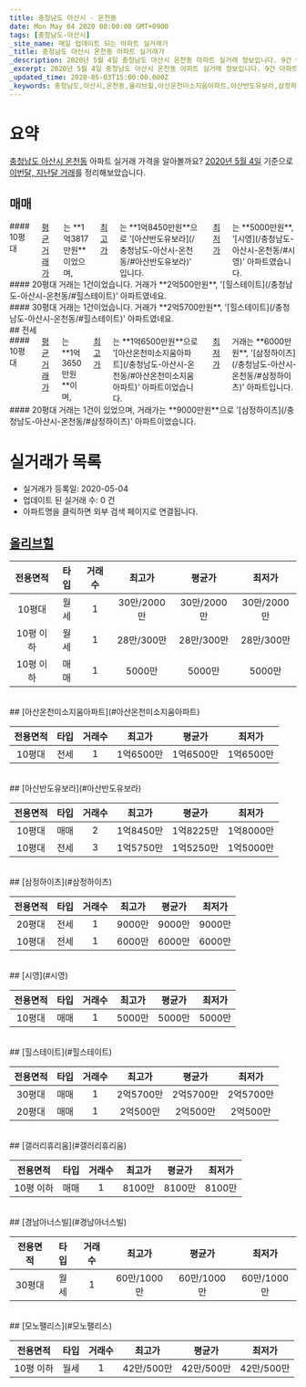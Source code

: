 ```yaml
---
title: 충청남도 아산시 - 온천동
date: Mon May 04 2020 00:00:00 GMT+0900
tags: [충청남도-아산시]
_site_name: 매일 업데이트 되는 아파트 실거래가
_title: 충청남도 아산시 온천동 아파트 실거래가
_description: 2020년 5월 4일 충청남도 아산시 온천동 아파트 실거래 정보입니다. 9건 아파트 정보가 있습니다.
_excerpt: 2020년 5월 4일 충청남도 아산시 온천동 아파트 실거래 정보입니다. 9건 아파트 정보가 있습니다.
_updated_time: 2020-05-03T15:00:00.000Z
_keywords: 충청남도,아산시,온천동,올리브힐,아산온천미소지움아파트,아산반도유보라,삼정하이츠,시영,힐스테이트,갤러리휴리움,경남아너스빌,모노팰리스
---
```





# 요약
<ins>충청남도 아산시 온천동</ins> 아파트 실거래 가격을 알아볼까요? <ins>2020년 5월 4일</ins> 기준으로 <ins>이번달, 지난달 거래</ins>를 정리해보았습니다.

## 매매
<div class="container">
<div class="six columns" markdown="1">
#### 10평대
<ins>평균 거래가</ins>는 **1억3817만원**이었으며, <ins>최고가</ins>는 **1억8450만원**으로 '[아산반도유보라](/충청남도-아산시-온천동/#아산반도유보라)' 입니다. <ins>최저가</ins>는 **5000만원**, '[시영](/충청남도-아산시-온천동/#시영)' 아파트였습니다.
</div>
<div class="six columns" markdown="1">
#### 20평대
거래는 1건이었습니다. 거래가 **2억500만원**, '[힐스테이트](/충청남도-아산시-온천동/#힐스테이트)' 아파트였네요.
</div>
</div>
<div class="container">
<div class="twelve columns" markdown="1">
#### 30평대
거래는 1건이었습니다. 거래가 **2억5700만원**, '[힐스테이트](/충청남도-아산시-온천동/#힐스테이트)' 아파트였네요.
</div>
</div>
## 전세
<div class="container">
<div class="six columns" markdown="1">
#### 10평대
<ins>평균 거래가</ins>는 **1억3650만원**이며, <ins>최고가</ins>는 **1억6500만원**으로 '[아산온천미소지움아파트](/충청남도-아산시-온천동/#아산온천미소지움아파트)' 아파트이었습니다. <ins>최저가</ins> 거래는 **6000만원**, '[삼정하이츠](/충청남도-아산시-온천동/#삼정하이츠)' 아파트입니다.
</div>
<div class="six columns" markdown="1">
#### 20평대
거래는 1건이 있었으며, 거래가는 **9000만원**으로 '[삼정하이츠](/충청남도-아산시-온천동/#삼정하이츠)' 아파트이었습니다.
</div>
</div>



# 실거래가 목록
- 실거래가 등록일: 2020-05-04
- 업데이트 된 실거래 수: 0 건
- 아파트명을 클릭하면 외부 검색 페이지로 연결됩니다.

## [올리브힐](#올리브힐)

|전용면적|타입|거래수|최고가|평균가|최저가|
|:---:|:---:|:---:|:---:|:---:|:---:|
|10평대|<span class="deal-type-3">월세</span>|1|30만/2000만|30만/2000만|30만/2000만|
|10평 이하|<span class="deal-type-3">월세</span>|1|28만/300만|28만/300만|28만/300만|
|10평 이하|<span class="deal-type-1">매매</span>|1|5000만|5000만|5000만|

<br/>
## [아산온천미소지움아파트](#아산온천미소지움아파트)

|전용면적|타입|거래수|최고가|평균가|최저가|
|:---:|:---:|:---:|:---:|:---:|:---:|
|10평대|<span class="deal-type-2">전세</span>|1|1억6500만|1억6500만|1억6500만|

<br/>
## [아산반도유보라](#아산반도유보라)

|전용면적|타입|거래수|최고가|평균가|최저가|
|:---:|:---:|:---:|:---:|:---:|:---:|
|10평대|<span class="deal-type-1">매매</span>|2|1억8450만|1억8225만|1억8000만|
|10평대|<span class="deal-type-2">전세</span>|3|1억5750만|1억5250만|1억5000만|

<br/>
## [삼정하이츠](#삼정하이츠)

|전용면적|타입|거래수|최고가|평균가|최저가|
|:---:|:---:|:---:|:---:|:---:|:---:|
|20평대|<span class="deal-type-2">전세</span>|1|9000만|9000만|9000만|
|10평대|<span class="deal-type-2">전세</span>|1|6000만|6000만|6000만|

<br/>
## [시영](#시영)

|전용면적|타입|거래수|최고가|평균가|최저가|
|:---:|:---:|:---:|:---:|:---:|:---:|
|10평대|<span class="deal-type-1">매매</span>|1|5000만|5000만|5000만|

<br/>
## [힐스테이트](#힐스테이트)

|전용면적|타입|거래수|최고가|평균가|최저가|
|:---:|:---:|:---:|:---:|:---:|:---:|
|30평대|<span class="deal-type-1">매매</span>|1|2억5700만|2억5700만|2억5700만|
|20평대|<span class="deal-type-1">매매</span>|1|2억500만|2억500만|2억500만|

<br/>
## [갤러리휴리움](#갤러리휴리움)

|전용면적|타입|거래수|최고가|평균가|최저가|
|:---:|:---:|:---:|:---:|:---:|:---:|
|10평 이하|<span class="deal-type-1">매매</span>|1|8100만|8100만|8100만|

<br/>
## [경남아너스빌](#경남아너스빌)

|전용면적|타입|거래수|최고가|평균가|최저가|
|:---:|:---:|:---:|:---:|:---:|:---:|
|30평대|<span class="deal-type-3">월세</span>|1|60만/1000만|60만/1000만|60만/1000만|

<br/>
## [모노팰리스](#모노팰리스)

|전용면적|타입|거래수|최고가|평균가|최저가|
|:---:|:---:|:---:|:---:|:---:|:---:|
|10평 이하|<span class="deal-type-3">월세</span>|1|42만/500만|42만/500만|42만/500만|

<br/>



